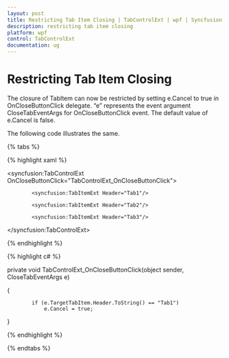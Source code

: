 ```yaml
---
layout: post
title: Restricting Tab Item Closing | TabControlExt | wpf | Syncfusion
description: restricting tab item closing
platform: wpf
control: TabControlExt
documentation: ug
---
```


# Restricting Tab Item Closing

The closure of TabItem can now be restricted by setting e.Cancel to true in OnCloseButtonClick delegate. “e” represents the event argument CloseTabEventArgs for OnCloseButtonClick event. The default value of e.Cancel is false.

The following code illustrates the same.

{% tabs %}

{% highlight xaml %}

  <syncfusion:TabControlExt OnCloseButtonClick="TabControlExt_OnCloseButtonClick">

            <syncfusion:TabItemExt Header="Tab1"/>
            
            <syncfusion:TabItemExt Header="Tab2"/>
            
            <syncfusion:TabItemExt Header="Tab3"/>
            
</syncfusion:TabControlExt>

{% endhighlight %}

{% highlight c# %}

 private void TabControlExt_OnCloseButtonClick(object sender, CloseTabEventArgs e)
 
 {

            if (e.TargetTabItem.Header.ToString() == "Tab1")
                e.Cancel = true;
 }

{% endhighlight %}

{% endtabs %}